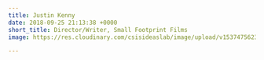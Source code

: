 ```yaml
---
title: Justin Kenny
date: 2018-09-25 21:13:38 +0000
short_title: Director/Writer, Small Footprint Films
image: https://res.cloudinary.com/csisideaslab/image/upload/v1537475623/health-commission/Anon.jpg

---
```

